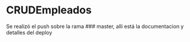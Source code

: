 # CRUDEmpleados
Se realizó el push sobre la rama ### master, alli está la documentacion y detalles del deploy
